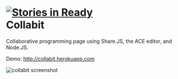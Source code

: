 [![Stories in Ready](https://badge.waffle.io/ehaughee/collabit.png?label=ready)](https://waffle.io/ehaughee/collabit)  
Collabit
========

Collaborative programming page using Share.JS, the ACE editor, and Node.JS.

Demo: http://collabit.herokuapp.com

![collabit screenshot](http://i.imgur.com/DpvAVuE.png?1)

